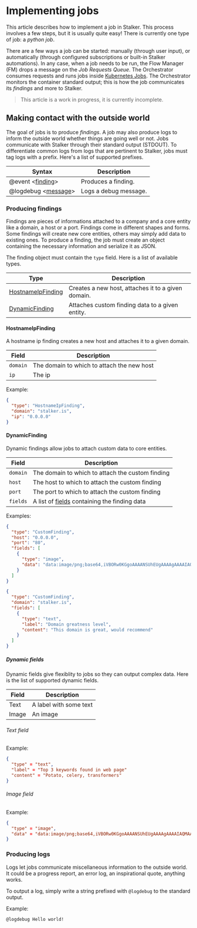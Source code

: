 # Implementing jobs

This article describes how to implement a job in Stalker. This process involves a few steps, but it is usually quite easy!
There is currently one type of job: a _python job_.

There are a few ways a job can be started: manually (through user input), or automatically (through configured subscriptions or built-in Stalker automations).
In any case, when a job needs to be run, the Flow Manager (FM) drops a message on the _Job Requests Queue_. The Orchestrator consumes requests and runs jobs inside
[Kubernetes Jobs](https://kubernetes.io/docs/concepts/workloads/controllers/job/). The Orchestrator monitors the container standard output; this is how the
job communicates its _findings_ and more to Stalker.

> This article is a work in progress, it is currently incomplete.

## Making contact with the outside world

The goal of jobs is to produce _findings_. A job may also produce logs to inform the outside world whether things are going well or not. Jobs communicate with Stalker through their standard output (STDOUT).
To differentiate common logs from logs that are pertinent to Stalker, jobs must tag logs with a prefix. Here's a list of supported prefixes.

| Syntax                                   | Description           |
| ---------------------------------------- | --------------------- |
| @event \<[finding](#producing-findings)> | Produces a finding.   |
| @logdebug \<[message](#producing-logs)>  | Logs a debug message. |

### Producing findings

Findings are pieces of informations attached to a company and a core entity like a domain, a host or a port.
Findings come in different shapes and forms. Some findings will create new core entities, others may simply add data to existing ones.
To produce a finding, the job must create an object containing the necessary information and serialize it as JSON.

The finding object must contain the `type` field. Here is a list of available types.

| Type                                    | Description                                        |
| --------------------------------------- | -------------------------------------------------- |
| [HostnameIpFinding](#hostnameipfinding) | Creates a new host, attaches it to a given domain. |
| [DynamicFinding](#dynamicfinding)       | Attaches custom finding data to a given entity.    |

#### HostnameIpFinding

A hostname ip finding creates a new host and attaches it to a given domain.

| Field    | Description                                |
| -------- | ------------------------------------------ |
| `domain` | The domain to which to attach the new host |
| `ip`     | The ip                                     |

Example:

```json
{
  "type": "HostnameIpFinding",
  "domain": "stalker.is",
  "ip": "0.0.0.0"
}
```

#### DynamicFinding

Dynamic findings allow jobs to attach custom data to core entities.

| Field    | Description                                                     |
| -------- | --------------------------------------------------------------- |
| `domain` | The domain to which to attach the custom finding                |
| `host`   | The host to which to attach the custom finding                  |
| `port`   | The port to which to attach the custom finding                  |
| `fields` | A list of [fields](#dynamic-fields) containing the finding data |

Examples:

```json
{
  "type": "CustomFinding",
  "host": "0.0.0.0",
  "port": "80",
  "fields": [
    {
      "type": "image",
      "data": "data:image/png;base64,iVBORw0KGgoAAAANSUhEUgAAAAgAAAAIAQMAAAD+wSzIAAAABlBMVEX///+/v7+jQ3Y5AAAADklEQVQI12P4AIX8EAgALgAD/aNpbtEAAAAASUVORK5CYII"
    }
  ]
}
```

```json
{
  "type": "CustomFinding",
  "domain": "stalker.is",
  "fields": [
    {
      "type": "text",
      "label": "Domain greatness level",
      "content": "This domain is great, would recommend"
    }
  ]
}
```

##### Dynamic fields

Dynamic fields give flexiblity to jobs so they can output complex data. Here is the list of supported dynamic fields.

| Field | Description            |
| ----- | ---------------------- |
| Text  | A label with some text |
| Image | An image               |

###### Text field

Example:

```json
{
  "type" = "text",
  "label" = "Top 3 keywords found in web page"
  "content" = "Potato, celery, transformers"
}
```

###### Image field

Example:

```json
{
  "type" = "image",
  "data" = "data:image/png;base64,iVBORw0KGgoAAAANSUhEUgAAAAgAAAAIAQMAAAD+wSzIAAAABlBMVEX///+/v7+jQ3Y5AAAADklEQVQI12P4AIX8EAgALgAD/aNpbtEAAAAASUVORK5CYII"
}
```

### Producing logs

Logs let jobs communicate miscellaneous information to the outside world. It could be a progress report, an error log, an inspirational quote, anything works.

To output a log, simply write a string prefixed with `@logdebug` to the standard output.

Example:

```
@logdebug Hello world!
```
